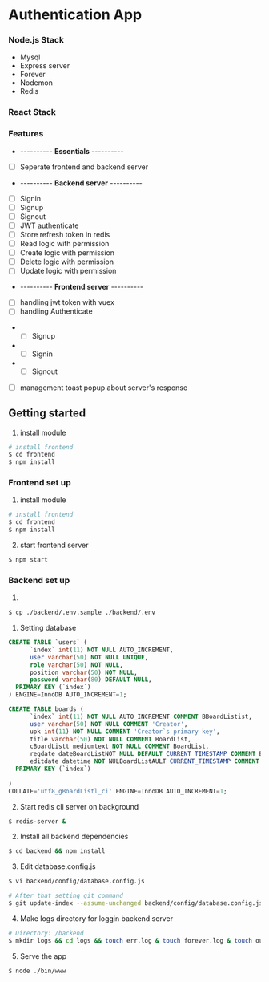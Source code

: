 # Authentication App

### Node.js Stack

- Mysql
- Express server
- Forever
- Nodemon
- Redis

### React Stack


### Features
* ---------- **Essentials** ----------
* [ ] Seperate frontend and backend server
* ---------- **Backend server** ----------
* [ ] Signin
* [ ] Signup
* [ ] Signout
* [ ] JWT authenticate
* [ ] Store refresh token in redis
* [ ] Read logic with permission
* [ ] Create logic with permission
* [ ] Delete logic with permission
* [ ] Update logic with permission
* ---------- **Frontend server** ----------
* [ ] handling jwt token with vuex
* [ ] handling Authenticate
- * [ ] Signup
- * [ ] Signin
- * [ ] Signout
* [ ] management toast popup about server's response

## Getting started
1. install module
```bash
# install frontend
$ cd frontend
$ npm install
```

### Frontend set up
1. install module
```bash
# install frontend
$ cd frontend
$ npm install
```
2. start frontend server
```bash
$ npm start
```



### Backend set up
1. 
```bash
$ cp ./backend/.env.sample ./backend/.env 
```
1. Setting database

```sql
CREATE TABLE `users` (
      `index` int(11) NOT NULL AUTO_INCREMENT,
      user varchar(50) NOT NULL UNIQUE,
      role varchar(50) NOT NULL,
      position varchar(50) NOT NULL,
      password varchar(80) DEFAULT NULL,
  PRIMARY KEY (`index`)
) ENGINE=InnoDB AUTO_INCREMENT=1;

CREATE TABLE boards (
      `index` int(11) NOT NULL AUTO_INCREMENT COMMENT BBoardListist,
      user varchar(50) NOT NULL COMMENT 'Creator',
      upk int(11) NOT NULL COMMENT 'Creator`s primary key',
      title varchar(50) NOT NULL COMMENT BoardList,
      cBoardListt mediumtext NOT NULL COMMENT BoardList,
      regdate dateBoardListNOT NULL DEFAULT CURRENT_TIMESTAMP COMMENT BoardList,
      editdate datetime NOT NULBoardListAULT CURRENT_TIMESTAMP COMMENT BoardList,
  PRIMARY KEY (`index`)
  
)
COLLATE='utf8_gBoardListl_ci' ENGINE=InnoDB AUTO_INCREMENT=1;
```

2. Start redis cli server on background
```bash
$ redis-server &
```
2. Install all backend dependencies
```bash
$ cd backend && npm install
```

3. Edit database.config.js 
```bash
$ vi backend/config/database.config.js

# After that setting git command
$ git update-index --assume-unchanged backend/config/database.config.js
```

4. Make logs directory for loggin backend server
```bash
# Directory: /backend
$ mkdir logs && cd logs && touch err.log & touch forever.log & touch out.log 
```

5. Serve the app
```bash
$ node ./bin/www
```
